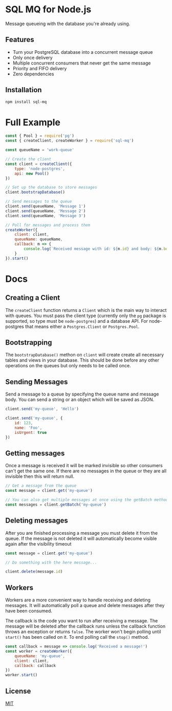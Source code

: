 # SQL MQ for Node.js

Message queueing with the database you're already using.

## Features
* Turn your PostgreSQL database into a concurrent message queue
* Only once delivery
* Multiple concurrent consumers that never get the same message
* Priority and FIFO delivery
* Zero dependencies

## Installation
```bash
npm install sql-mq
```

# Full Example
```js
const { Pool } = require('pg')
const { createClient, createWorker } = require('sql-mq')

const queueName = 'work-queue'

// Create the client
const client = createClient({
    type: 'node-postgres',
    api: new Pool()
})

// Set up the database to store messages
client.bootstrapDatabase()

// Send messages to the queue
client.send(queueName, 'Message 1')
client.send(queueName, 'Message 2')
client.send(queueName, 'Message 3')

// Poll for messages and process them
createWorker({
    client: client,
    queueName: queueName,
    callback: m => {
        console.log(`Received message with id: ${m.id} and body: ${m.body}`)
    }
}).start()
```

# Docs

## Creating a Client
The `createClient` function returns a `Client` which is the main way to interact with queues. You must pass the client type (currently only the `pg` package is supported, so type must be `node-postgres`) and a database API. For node-postgres that means either a `Postgres.Client` or `Postgres.Pool`.

## Bootstrapping
The `bootstrapDatabase()` methon on `client` will create create all necessary tables and views in your database. This should be done before any other operations on the queues but only needs to be called once.

## Sending Messages
Send a message to a queue by specifying the queue name and message body. You can send a string or an object which will be saved as JSON.
```js
client.send('my-queue', 'Hello')

client.send('my-queue', {
    id: 123,
    name: 'Foo',
    isUrgent: true
})
```

## Getting messages
Once a message is received it will be marked invisible so other consumers can't get the same one. If there are no messages in the queue or they are all invisible then this will return null.
```js
// Get a message from the queue
const message = client.get('my-queue')

// You can also get multiple messages at once using the getBatch method
const messages = client.getBatch('my-queue')
```

## Deleting messages
After you are finished processing a message you must delete it from the queue. If the message is not deleted it will automatically become visible again after the visibility timeout
```js
const message = client.get('my-queue')

// Do something with the here message...

client.delete(message.id)
```

## Workers
Workers are a more convenient way to handle receiving and deleting messages. It will automatically poll a queue and delete messages after they have been consumed.

The callback is the code you want to run after receiving a message. The message will be deleted after the callback runs unless the callback function throws an exception or returns `false`. The worker won't begin polling until `start()` has been called on it. To end polling call the `stop()` method.
```js
const callback = message => console.log('Received a message!')
const worker = createWorker({
    queueName: 'my-queue',
    client: client,
    callback: callback
})
worker.start()
```

## License
[MIT](https://github.com/jegan321/sql-mq/blob/master/LICENSE)
